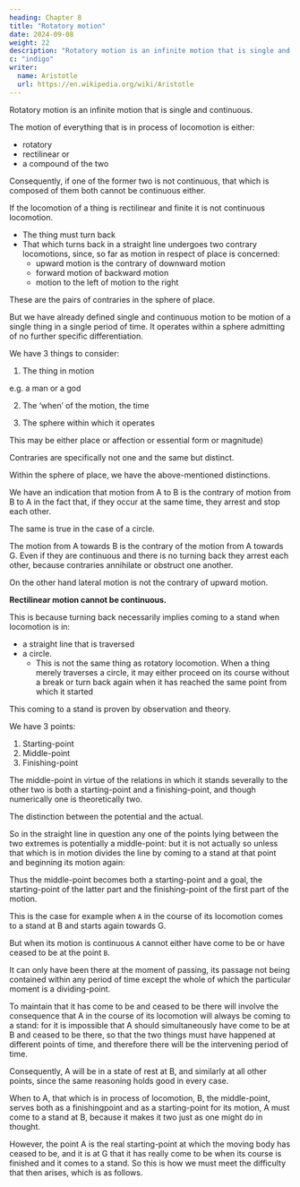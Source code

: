 ```yaml
---
heading: Chapter 8
title: "Rotatory motion"
date: 2024-09-08
weight: 22
description: "Rotatory motion is an infinite motion that is single and continuous"
c: "indigo"
writer:
  name: Aristotle 
  url: https://en.wikipedia.org/wiki/Aristotle
---
```



Rotatory motion is an infinite motion that is single and continuous.

The motion of everything that is in process of locomotion is either:
- rotatory
- rectilinear or
- a compound of the two

Consequently, if one of the former two is not continuous, that which is composed of them both cannot be continuous either.

If the locomotion of a thing is rectilinear and finite it is not continuous locomotion.
- The thing must turn back
- That which turns back in a straight line undergoes two contrary locomotions, since, so far as motion in respect of place is concerned:
  - upward motion is the contrary of downward motion
  - forward motion of backward motion
  - motion to the left of motion to the right

These are the pairs of contraries in the sphere of place. 

But we have already defined single and continuous motion to be motion of a single thing in a single period of time. It operates within a sphere admitting of no further specific differentiation.

We have 3 things to consider:

1. The thing in motion

e.g. a man or a god

2. The ‘when’ of the motion, the time

3. The sphere within which it operates

This may be either place or affection or essential form or magnitude)

Contraries are specifically not one and the same but distinct.

Within the sphere of place, we have the above-mentioned distinctions. 

We have an indication that motion from A to B is the contrary of motion from B to A in the fact that, if they occur at the same time, they arrest and stop each other.

The same is true in the case of a circle.

The motion from A towards B is the contrary of the motion from A towards G. Even if they are continuous and there is no turning back they arrest each other, because contraries annihilate or obstruct one another.

On the other hand lateral motion is not the contrary of upward motion. 

**Rectilinear motion cannot be continuous.**

This is because turning back necessarily implies coming to a stand when locomotion is in:
- a straight line that is traversed
- a circle.
  - This is not the same thing as rotatory locomotion. When a thing merely traverses a circle, it may either proceed on its course without a break or turn back again when it has reached the same point from which it started

This coming to a stand is proven by observation and theory.

We have 3 points:

1. Starting-point
2. Middle-point
3. Finishing-point

The middle-point in virtue of the relations in which it stands severally to the other two is both a starting-point and a finishing-point, and though numerically one is theoretically two. 

The distinction between the potential and the actual. 

So in the straight line in question any one of the points lying between the two extremes is potentially a middle-point: but it is not actually so unless that which is in motion divides the line by coming to a stand at that point and beginning its motion again: 

Thus the middle-point becomes both a starting-point and a goal, the starting-point of the latter part and the finishing-point of the first part of the motion. 

This is the case for example when `A` in the course of its locomotion comes to a stand at B and starts again towards G.

But when its motion is continuous `A` cannot either have come to be or have ceased to be at the point `B`.

It can only have been there at the moment of passing, its passage not being contained within any period of time except the whole of which the particular moment is a dividing-point.

To maintain that it has come to be and ceased to be there will involve the consequence that A in the course of its locomotion will always be coming to a stand: for it is impossible that A should simultaneously have come to be at B and ceased to be there, so that the two things must have happened at different points of time, and therefore there will be the intervening period of time.

Consequently, A will be in a state of rest at B, and similarly at all other points, since the same reasoning holds good in every case. 

When to A, that which is in process of locomotion, B, the middle-point, serves both as a finishingpoint and as a starting-point for its motion, A must come to a stand at B, because it makes it two just as one might
do in thought. 

However, the point A is the real starting-point at which the moving body has ceased to be, and it is at G that it has really come to be when its course is finished and it comes to a stand. So this is how we must meet the difficulty that then arises, which is as follows.
